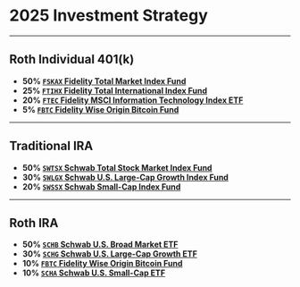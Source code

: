# 2025 Investment Strategy

---
## Roth Individual 401(k)

- **50% [`FSKAX` Fidelity Total Market Index Fund](https://fundresearch.fidelity.com/mutual-funds/summary/315911693)**
- **25% [`FTIHX` Fidelity Total International Index Fund](https://fundresearch.fidelity.com/mutual-funds/summary/31635V638)** 
- **20% [`FTEC` Fidelity MSCI Information Technology Index ETF](https://digital.fidelity.com/prgw/digital/research/quote/dashboard/summary?symbol=FTEC)**
- **5% [`FBTC` Fidelity Wise Origin Bitcoin Fund](https://digital.fidelity.com/prgw/digital/research/quote/dashboard/summary?symbol=FBTC)**

---
## Traditional IRA

- **50% [`SWTSX` Schwab Total Stock Market Index Fund](https://www.schwabassetmanagement.com/products/swtsx)**
- **30% [`SWLGX` Schwab U.S. Large-Cap Growth Index Fund](https://www.schwabassetmanagement.com/products/swlgx)**
- **20% [`SWSSX` Schwab Small-Cap Index Fund](https://www.schwabassetmanagement.com/products/swssx)**

---
## Roth IRA

- **50% [`SCHB` Schwab U.S. Broad Market ETF](https://www.schwabassetmanagement.com/products/schb)**
- **30% [`SCHG` Schwab U.S. Large-Cap Growth ETF](https://www.schwabassetmanagement.com/products/schg)**
- **10% [`FBTC` Fidelity Wise Origin Bitcoin Fund](https://digital.fidelity.com/prgw/digital/research/quote/dashboard/summary?symbol=FBTC)**
- **10% [`SCHA` Schwab U.S. Small-Cap ETF](https://www.schwabassetmanagement.com/products/scha)**